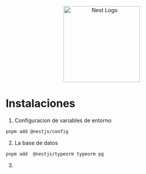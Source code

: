 <p align="center">
  <a href="http://nestjs.com/" target="blank"><img src="https://nestjs.com/img/logo-small.svg" width="200" alt="Nest Logo" /></a>
</p>

# Instalaciones
1. Configuracion de variables de entorno
~~~
pnpm add @nestjs/config
~~~
2. La base de datos
~~~
pnpm add  @nestjs/typeorm typeorm pg
~~~
3. 